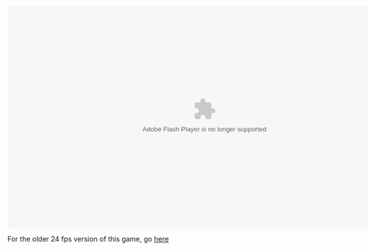 <body>
<script>
  function myFunction(name, time) 
  {
    alert("Thank you " + name + " for playing Skeleton Sprint! I am looking into making a live scoreboard. Your time was " + time + " seconds");
  }
</script>
<object type="application/x-shockwave-flash" 
  data="Platformer_60fps.swf" 
  width="800" height="450">
  <param name="game" value="Platformer.swf" />
  <param name="quality" value="high"/>
</object>
</body>

For the older 24 fps version of this game, go <a href="https://sctiger1311.github.io/Skeleton-Sprint/lowfps">here</a>
